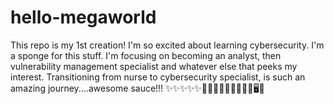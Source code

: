 # hello-megaworld
This repo is my 1st creation!
I'm so excited about learning cybersecurity. I'm a sponge for this stuff. I'm focusing on becoming an analyst, then vulnerability management specialist and whatever else that peeks my interest. Transitioning from nurse to cybersecurity specialist, is such an amazing journey....awesome sauce!!!
✨✨✨✨✨🎇🎇🎇🎆🎆🎉🎉🎉🎉🖥💸
